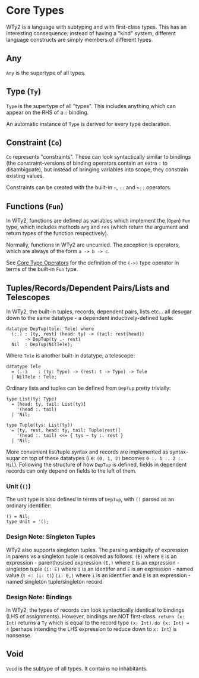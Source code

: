 # Core Types

WTy2 is a language with subtyping and with first-class types. This has an interesting consequence: instead of having a "kind" system, different language constructs are simply members of different types.

## Any

`Any` is the supertype of all types.

## Type (`Ty`)

`Type` is the supertype of all "types". This includes anything which can appear on the RHS of a `:` binding.

An automatic instance of `Type` is derived for every type declaration.

## Constraint (`Co`)

`Co` represents "constraints". These can look syntactically similar to bindings (the constraint-versions of binding operators contain an extra `:` to disambiguate), but instead of bringing variables into scope, they constrain existing values.

Constraints can be created with the built-in `~`, `::` and `<::` operators.

## Functions (`Fun`)

In WTy2, functions are defined as variables which implement the (`Open`) `Fun` type, which includes methods `arg` and `res` (which return the argument and return types of the function respectively).

Normally, functions in WTy2 are uncurried. The exception is operators, which are always of the form `a -> b -> c`.

See [Core Type Operators](./arrows.md) for the definition of the `(->)` type operator in terms of the built-in `Fun` type.

## Tuples/Records/Dependent Pairs/Lists and Telescopes

In WTy2, the built-in tuples, records, dependent pairs, lists etc... all desugar down to the same datatype - a dependent inductively-defined tuple:

```WTy2
datatype DepTup(tele: Tele) where
  (:.) : [ty, rest] (head: ty) -> (tail: rest(head))
       -> DepTup(ty .- rest)
  Nil  : DepTup(NilTele);
```

Where `Tele` is another built-in datatype, a telescope:

```WTy2
datatype Tele
  = (.-)    : (ty: Type) -> (rest: t -> Type) -> Tele
  | NilTele : Tele;
```

Ordinary lists and tuples can be defined from `DepTup` pretty trivially:

```WTy2
type List(ty: Type)
  = [head: ty, tail: List(ty)]
    '(head :. tail)
  | 'Nil;

type Tuple(tys: List(ty))
  = [ty, rest, head: ty, tail: Tuple(rest)]
    '(head :. tail) <<= { tys ~ ty :. rest }
  | 'Nil;
```

More convenient list/tuple syntax and records are implemented as syntax-sugar on top of these datatypes (i.e: `(0, 1, 2)` becomes `0 :. 1 :. 2 :. Nil`). Following the structure of how `DepTup` is defined, fields in dependent records can only depend on fields to the left of them.

### Unit (`()`)

The unit type is also defined in terms of `DepTup`, with `()` parsed as an ordinary identifier:

```
() = Nil;
type Unit = '();
```

### Design Note: Singleton Tuples

WTy2 also supports singleton tuples. The parsing ambiguity of expression in parens vs a singleton tuple is resolved as follows:
`(E)` where `E` is an expression - parenthesised expression
`(E,)` where `E` is an expression - singleton tuple
`(i: E)` where `i` is an identifer and `E` is an expression - named value (`t <: (i: t)`)
`(i: E,)` where `i` is an identifier and `E` is an expression - named singleton tuple/singleton record

### Design Note: Bindings

In WTy2, the types of records can look syntactically identical to bindings (LHS of assignments). However, bindings are NOT first-class. `return (x: Int)` returns a `Ty` which is equal to the record type `(x: Int)`. `do {x: Int} = 4` (perhaps intending the LHS expression to reduce down to `x: Int`) is nonsense.

## Void

`Void` is the subtype of all types. It contains no inhabitants.
